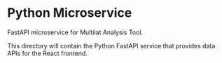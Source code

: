 
# Python Microservice

FastAPI microservice for Multilat Analysis Tool.

This directory will contain the Python FastAPI service that provides data APIs for the React frontend.
